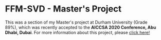 # FFM-SVD - Master's Project

This was a section of my Master's project at Durham University (Grade 89%), which was recently accepted to the **AICCSA 2020 Conference, Abu Dhabi, Dubai**. For more information about this project, please <a href="https://kai-widdeson.com/ffmsvd.html"> click here! </a>
